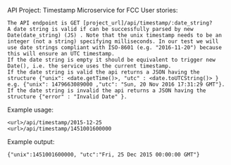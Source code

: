 API Project: Timestamp Microservice for FCC
User stories:

    The API endpoint is GET [project_url]/api/timestamp/:date_string?
    A date string is valid if can be successfully parsed by new Date(date_string) (JS) . Note that the unix timestamp needs to be an integer (not a string) specifying milliseconds. In our test we will use date strings compliant with ISO-8601 (e.g. "2016-11-20") because this will ensure an UTC timestamp.
    If the date string is empty it should be equivalent to trigger new Date(), i.e. the service uses the current timestamp.
    If the date string is valid the api returns a JSON having the structure {"unix": <date.getTime()>, "utc" : <date.toUTCString()> } e.g. {"unix": 1479663089000 ,"utc": "Sun, 20 Nov 2016 17:31:29 GMT"}.
    If the date string is invalid the api returns a JSON having the structure {"error" : "Invalid Date" }.

Example usage:

    <url>/api/timestamp/2015-12-25
    <url>/api/timestamp/1451001600000

Example output:

    {"unix":1451001600000, "utc":"Fri, 25 Dec 2015 00:00:00 GMT"}

